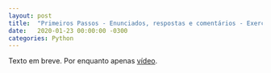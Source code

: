 ```yaml
---
layout: post
title:  "Primeiros Passos - Enunciados, respostas e comentários - Exercícios para iniciantes no Python"
date:   2020-01-23 00:00:00 -0300
categories: Python
---
```

Texto em breve. Por enquanto apenas [vídeo](https://www.youtube.com/watch?v=ap4lQ3oxorA).

